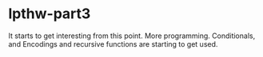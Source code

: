 # lpthw-part3
It starts to get interesting from this point. More programming. Conditionals, and Encodings and recursive functions are starting to get used.

